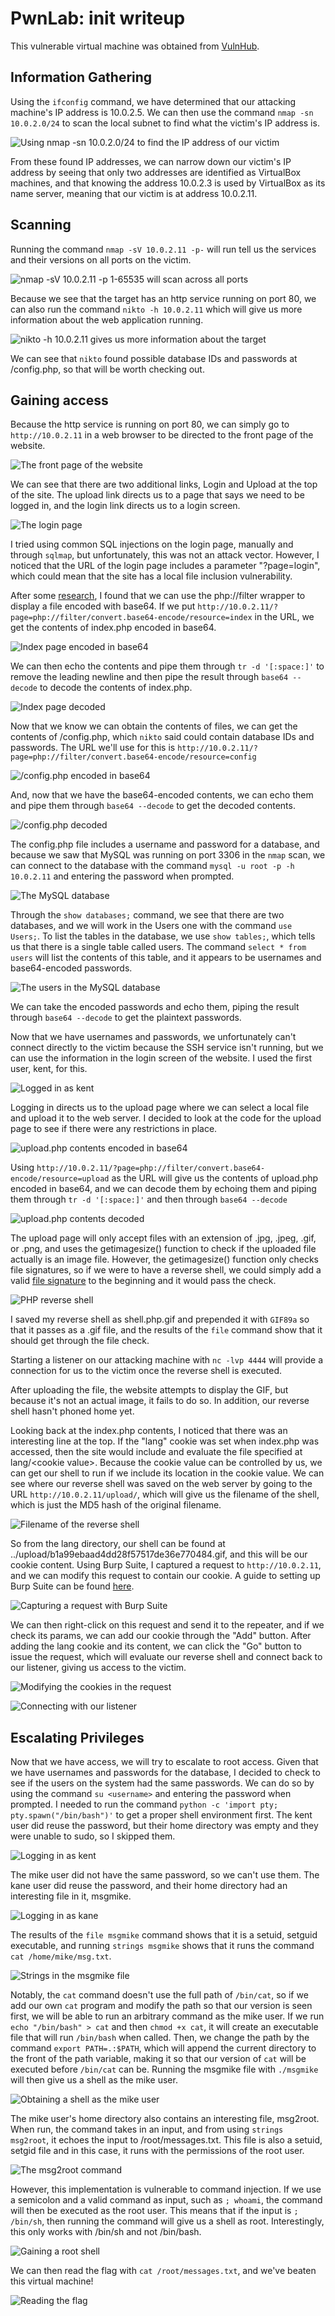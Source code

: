 # PwnLab: init writeup

This vulnerable virtual machine was obtained from [VulnHub](https://www.vulnhub.com/entry/pwnlab-init,158/ "URL for PwnLab: init").

## Information Gathering

Using the `ifconfig` command, we have determined that our attacking machine's IP address is 10.0.2.5. We can then use the command `nmap -sn 10.0.2.0/24` to scan the local subnet to find what the victim's IP address is.

![](images/ping.png "Using nmap -sn 10.0.2.0/24 to find the IP address of our victim")

From these found IP addresses, we can narrow down our victim's IP address by seeing that only two addresses are identified as VirtualBox machines, and that knowing the address 10.0.2.3 is used by VirtualBox as its name server, meaning that our victim is at address 10.0.2.11.

## Scanning

Running the command `nmap -sV 10.0.2.11 -p-` will run tell us the services and their versions on all ports on the victim.

![](images/nmap.png "nmap -sV 10.0.2.11 -p 1-65535 will scan across all ports")

Because we see that the target has an http service running on port 80, we can also run the command `nikto -h 10.0.2.11` which will give us more information about the web application running.

![](images/nikto.png "nikto -h 10.0.2.11 gives us more information about the target")

We can see that `nikto` found possible database IDs and passwords at /config.php, so that will be worth checking out.

## Gaining access

Because the http service is running on port 80, we can simply go to `http://10.0.2.11` in a web browser to be directed to the front page of the website.

![](images/homepage.png "The front page of the website")

We can see that there are two additional links, Login and Upload at the top of the site. The upload link directs us to a page that says we need to be logged in, and the login link directs us to a login screen.

![](images/login.png "The login page")

I tried using common SQL injections on the login page, manually and through `sqlmap`, but unfortunately, this was not an attack vector. However, I noticed that the URL of the login page includes a parameter "?page=login", which could mean that the site has a local file inclusion vulnerability.

After some [research](https://highon.coffee/blog/lfi-cheat-sheet/ "Local file inclusion cheat sheet"), I found that we can use the php://filter wrapper to display a file encoded with base64. If we put `http://10.0.2.11/?page=php://filter/convert.base64-encode/resource=index` in the URL, we get the contents of index.php encoded in base64.

![](images/index64.png "Index page encoded in base64")

We can then echo the contents and pipe them through `tr -d '[:space:]'` to remove the leading newline and then pipe the result through `base64 --decode` to decode the contents of index.php.

![](images/index.png "Index page decoded")

Now that we know we can obtain the contents of files, we can get the contents of /config.php, which `nikto` said could contain database IDs and passwords. The URL we'll use for this is `http://10.0.2.11/?page=php://filter/convert.base64-encode/resource=config`

![](images/config64.png "/config.php encoded in base64")

And, now that we have the base64-encoded contents, we can echo them and pipe them through `base64 --decode` to get the decoded contents.

![](images/config.png "/config.php decoded")

The config.php file includes a username and password for a database, and because we saw that MySQL was running on port 3306 in the `nmap` scan, we can connect to the database with the command `mysql -u root -p -h 10.0.2.11` and entering the password when prompted.

![](images/mysql.png "The MySQL database")

Through the `show databases;` command, we see that there are two databases, and we will work in the Users one with the command `use Users;`. To list the tables in the database, we use `show tables;`, which tells us that there is a single table called users. The command `select * from users` will list the contents of this table, and it appears to be usernames and base64-encoded passwords.

![](images/users.png "The users in the MySQL database")

We can take the encoded passwords and echo them, piping the result through `base64 --decode` to get the plaintext passwords.

Now that we have usernames and passwords, we unfortunately can't connect directly to the victim because the SSH service isn't running, but we can use the information in the login screen of the website. I used the first user, kent, for this.

![](images/loggedin.png "Logged in as kent")

Logging in directs us to the upload page where we can select a local file and upload it to the web server. I decided to look at the code for the upload page to see if there were any restrictions in place.

![](images/upload64.png "upload.php contents encoded in base64")

Using `http://10.0.2.11/?page=php://filter/convert.base64-encode/resource=upload` as the URL will give us the contents of upload.php encoded in base64, and we can decode them by echoing them and piping them through `tr -d '[:space:]'` and then through `base64 --decode`

![](images/upload.png "upload.php contents decoded")

The upload page will only accept files with an extension of .jpg, .jpeg, .gif, or .png, and uses the getimagesize() function to check if the uploaded file actually is an image file. However, the getimagesize() function only checks file signatures, so if we were to have a reverse shell, we could simply add a valid [file signature](https://en.wikipedia.org/wiki/List_of_file_signatures "List of file signatures") to the beginning and it would pass the check.

![](images/php.png "PHP reverse shell")

I saved my reverse shell as shell.php.gif and prepended it with `GIF89a` so that it passes as a .gif file, and the results of the `file` command show that it should get through the file check.

Starting a listener on our attacking machine with `nc -lvp 4444` will provide a connection for us to the victim once the reverse shell is executed.

After uploading the file, the website attempts to display the GIF, but because it's not an actual image, it fails to do so. In addition, our reverse shell hasn't phoned home yet. 

Looking back at the index.php contents, I noticed that there was an interesting line at the top. If the "lang" cookie was set when index.php was accessed, then the site would include and evaluate the file specified at lang/\<cookie value\>. Because the cookie value can be controlled by us, we can get our shell to run if we include its location in the cookie value. We can see where our reverse shell was saved on the web server by going to the URL `http://10.0.2.11/upload/`, which will give us the filename of the shell, which is just the MD5 hash of the original filename.

![](images/uploaded.png "Filename of the reverse shell")

So from the lang directory, our shell can be found at ../upload/b1a99ebaad4dd28f57517de36e770484.gif, and this will be our cookie content. Using Burp Suite, I captured a request to `http://10.0.2.11`, and we can modify this request to contain our cookie. A guide to setting up Burp Suite can be found [here](https://portswigger.net/burp/help/suite_gettingstarted "Burp Suite setup guide").

![](images/burp.png "Capturing a request with Burp Suite")

We can then right-click on this request and send it to the repeater, and if we check its params, we can add our cookie through the "Add" button. After adding the lang cookie and its content, we can click the "Go" button to issue the request, which will evaluate our reverse shell and connect back to our listener, giving us access to the victim.

![](images/cookie.png "Modifying the cookies in the request")

![](images/nc.png "Connecting with our listener")

## Escalating Privileges

Now that we have access, we will try to escalate to root access. Given that we have usernames and passwords for the database, I decided to check to see if the users on the system had the same passwords. We can do so by using the command `su <username>` and entering the password when prompted. I needed to run the command `python -c 'import pty; pty.spawn("/bin/bash")'` to get a proper shell environment first. The kent user did reuse the password, but their home directory was empty and they were unable to sudo, so I skipped them.

![](images/kent.png "Logging in as kent")

The mike user did not have the same password, so we can't use them. The kane user did reuse the password, and their home directory had an interesting file in it, msgmike.

![](images/ls.png "Logging in as kane")

The results of the `file msgmike` command shows that it is a setuid, setguid executable, and running `strings msgmike` shows that it runs the command `cat /home/mike/msg.txt`.

![](images/strings.png "Strings in the msgmike file")

Notably, the `cat` command doesn't use the full path of `/bin/cat`, so if we add our own `cat` program and modify the path so that our version is seen first, we will be able to run an arbitrary command as the mike user. If we run `echo "/bin/bash" > cat` and then `chmod +x cat`, it will create an executable file that will run `/bin/bash` when called. Then, we change the path by the command `export PATH=.:$PATH`, which will append the current directory to the front of the path variable, making it so that our version of `cat` will be executed before `/bin/cat` can be. Running the msgmike file with `./msgmike` will then give us a shell as the mike user.

![](images/cat.png "Obtaining a shell as the mike user")

The mike user's home directory also contains an interesting file, msg2root. When run, the command takes in an input, and from using `strings msg2root`, it echoes the input to /root/messages.txt. This file is also a setuid, setgid file and in this case, it runs with the permissions of the root user.

![](images/mike.png "The msg2root command")

However, this implementation is vulnerable to command injection. If we use a semicolon and a valid command as input, such as `; whoami`, the command will then be executed as the root user. This means that if the input is `; /bin/sh`, then running the command will give us a shell as root. Interestingly, this only works with /bin/sh and not /bin/bash.

![](images/root.png "Gaining a root shell")

We can then read the flag with `cat /root/messages.txt`, and we've beaten this virtual machine!

![](images/flag.png "Reading the flag")
